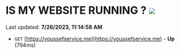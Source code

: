 # IS MY WEBSITE RUNNING ? [![](https://img.shields.io/static/v1?label=Sponsor&message=%E2%9D%A4&logo=GitHub&color=%23fe8e86)](https://github.com/sponsors/<username>)

Last updated: **7/26/2023, 11:14:58 AM**

- `GET` [https://youssefservice.me](https://youssefservice.me) - **Up** (794ms)

